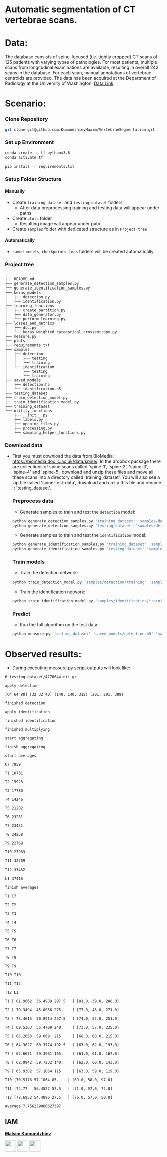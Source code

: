# Automatic segmentation of CT vertebrae scans. 

# Data: 
The database consists of spine-focused (i.e. tightly cropped) CT scans of 125 patients with varying types of pathologies. For most patients, multiple scans from longitudinal examinations are available, resulting in overall 242 scans in the database. For each scan, manual annotations of vertebrae centroids are provided. The data has been acquired at the Department of Radiology at the University of Washington.
[Data Link](https://imperialcollegelondon.app.box.com/s/erhcm28aablpy1725lt93xh6pk31ply1)

# Scenario:
### Clone Repository
```bash
git clone git@github.com:KumundzhievMaxim/VertebraeSegmentation.git
```

### Set up Environment
```bash
conda create -n tf python=3.6
conda activate tf
```

```bash
pip install -r requirements.txt
```
### Setup Folder Structure
#### Manually
 - Create `training_dataset` and `testing_dataset` folders
    - After data preprocessing training and testing data will appear under paths
 - Create `plots` folder
    - Resulting image will appear under path
 - Create `samples` folder with dedicated structure as in `Project tree`
#### Automatically
 - `saved_models`, `checkpoints`, `logs` folders will be created automatically
 
### Project tree
```
.
├── README.md
├── generate_detection_samples.py
├── generate_identification_samples.py
├── keras_models
│   ├── detection.py
│   └── identification.py
├── learning_functions
│   ├── create_partition.py
│   ├── data_generator.py
│   └── perform_learning.py
├── losses_and_metrics
│   ├── dsc.py
│   └── keras_weighted_categorical_crossentropy.py
├── measure.py
├── plots
├── requirements.txt
├── samples
│   ├── detection
│   │   ├── testing
│   │   └── training
│   └── identification
│       ├── testing
│       └── training
├── saved_models
│   ├── detection.h5
│   └── identification.h5
├── testing_dataset
├── train_detection_model.py
├── train_identification_model.py
├── training_dataset
└── utility_functions
    ├── __init__.py
    ├── labels.py
    ├── opening_files.py
    ├── processing.py
    └── sampling_helper_functions.py
```

### Download data
-  First you must download the data from BioMedia: https://biomedia.doc.ic.ac.uk/data/spine/. In the dropbox package there are collections of spine scans called 'spine-1', 'spine-2', 'spine-3', 'spine-4' and 'spine-5', download and unzip these files and move all these scans into a directory called 'training_dataset'. You will also see a zip file called 'spine-test-data', download and unzip this file and rename it 'testing_dataset'.
    ### Preprocess data
    - Generate samples to train and test the `detection` model: 
    ```bash
    python generate_detection_samples.py 'training_dataset' 'samples/detection/training'
    python generate_detection_samples.py 'testing_dataset' 'samples/detection/testing' 
    ``` 
    - Generate samples to train and test the `identification` model:
    ```bash
   python generate_identification_samples.py 'training_dataset' 'samples/identification/training' 
   python generate_identification_samples.py 'testing_dataset' 'samples/identification/testing'
    ```
    ### Train models
    - Train the detection network:
    ```bash
    python train_detection_model.py 'samples/detection/training' 'samples/detection/testing' 'saved_models/detection.h5'
    ```
    - Train the identification network:
    ```bash
   python train_identification_model.py 'samples/identification/training' 'samples/identification/testing' 'saved_models/identification.h5'
    ```
   ### Predict
   - Run the full algorithm on the test data:
   ```bash
   python measure.py 'testing_dataset' 'saved_models/detection.h5' 'saved_models/identification.h5'
   ```
   
# Observed results:
 - During executing measure.py script outputs will look like:
```
6 testing_dataset/4778644.nii.gz

apply detection

[64 64 80] [32 32 40] (140, 140, 312) (201, 201, 389)

finished detection

apply identification

finished identification

finished multiplying

start aggregating

finish aggregating

start averages

C7 7959

T1 10731

T2 15923

T3 17780

T4 14246

T5 21202

T6 23281

T7 23431

T8 24238

T9 22769

T10 27983

T11 32709

T12 33462

L1 37416

finish averages

T1 C7

T2 T2

T3 T3

T4 T4

T5 T5

T6 T6

T7 T7

T8 T8

T9 T9

T10 T10

T11 T12

T12 L1

T1 [ 81.9662  36.4989 297.5   ] [81.0, 39.0, 288.0]

T2 [ 79.3494  45.0036 275.    ] [77.0, 46.0, 271.0]

T3 [ 73.4615  50.8914 257.5   ] [74.0, 52.0, 251.0]

T4 [ 69.5363  55.4709 240.    ] [73.0, 57.0, 235.0]

T5 [ 66.2653  59.069  215.    ] [68.0, 60.0, 215.0]

T6 [ 64.3027  60.3774 192.5   ] [63.0, 62.0, 193.0]

T7 [ 62.6671  59.3961 165.    ] [61.0, 61.0, 167.0]

T8 [ 62.9942  59.7232 140.    ] [62.0, 60.0, 143.0]

T9 [ 65.9382  57.1064 115.    ] [63.0, 59.0, 119.0]

T10 [70.5176 57.1064 85.    ] [69.0, 58.0, 97.0]

T11 [74.77   56.4522 57.5   ] [71.0, 57.0, 72.0]

T12 [78.6952 54.4896 27.5   ] [76.0, 57.0, 50.0]

average 7.756259886627397
```   
   
## IAM
**[Malsim Kumundzhiev](https://github.com/KumundzhievMaxim)**

[<img src="http://i.imgur.com/0o48UoR.png" width="35">](https://github.com/KumundzhievMaxim)             [<img src="https://i.imgur.com/0IdggSZ.png" width="35">](https://www.linkedin.com/in/maksim-kumundzhiev/)             [<img src="https://loading.io/s/icon/vzeour.svg" width="35">](https://www.kaggle.com/maximkumundzhiev)               

